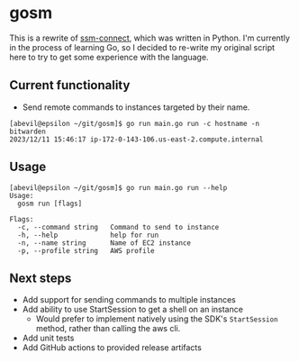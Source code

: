 # gosm
This is a rewrite of [ssm-connect](https://github.com/kekkerz/ssm-connect), which was written in Python. I'm currently in the process of learning Go, so I decided to re-write my original script here to try to get some experience with the language.

## Current functionality
- Send remote commands to instances targeted by their name.
```
[abevil@epsilon ~/git/gosm]$ go run main.go run -c hostname -n bitwarden
2023/12/11 15:46:17 ip-172-0-143-106.us-east-2.compute.internal
```

## Usage
```
[abevil@epsilon ~/git/gosm]$ go run main.go run --help
Usage:
  gosm run [flags]

Flags:
  -c, --command string   Command to send to instance
  -h, --help             help for run
  -n, --name string      Name of EC2 instance
  -p, --profile string   AWS profile
```

## Next steps
- Add support for sending commands to multiple instances
- Add ability to use StartSession to get a shell on an instance
    - Would prefer to implement natively using the SDK's `StartSession` method, rather than calling the aws cli.
- Add unit tests
- Add GitHub actions to provided release artifacts